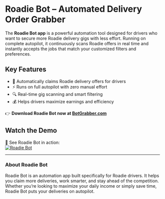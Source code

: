 # Roadie Bot – Automated Delivery Order Grabber  

The **Roadie Bot app** is a powerful automation tool designed for drivers who want to secure more Roadie delivery gigs with less effort. Running on complete autopilot, it continuously scans Roadie offers in real time and instantly accepts the jobs that match your customized filters and preferences.  

## Key Features  
- 🚀 Automatically claims Roadie delivery offers for drivers  
- ⚡ Runs on full autopilot with zero manual effort  
- 🔍 Real-time gig scanning and smart filtering  
- 💰 Helps drivers maximize earnings and efficiency  

👉 **Download Roadie Bot now at [BotGrabber.com](http://BotGrabber.com)**  

## Watch the Demo  
🎥 See Roadie Bot in action:  
[![Roadie Bot](https://img.youtube.com/vi/YFNDZXOF_Ro/maxresdefault.jpg)](https://www.youtube.com/watch?v=YFNDZXOF_Ro)  

---  

### About Roadie Bot  
Roadie Bot is an automation app built specifically for Roadie drivers. It helps you claim more deliveries, work smarter, and stay ahead of the competition. Whether you’re looking to maximize your daily income or simply save time, Roadie Bot puts your deliveries on autopilot.  
